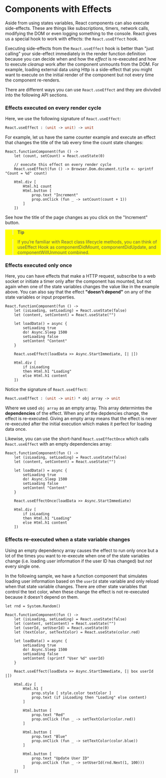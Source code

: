 # Components with Effects

Aside from using states variables, React components can also execute side-effects. These are things like subscriptions, timers, network calls, modifying the DOM or even logging something to the console. React gives us a special hook to work with effects: the `React.useEffect` hook.

Executing side-effects from the `React.useEffect` hook is better than "just calling" your side-effect immediately in the render function definition because you can decide when and how the *effect* is re-executed and how to execute *cleanup* work after the component unmounts from the DOM. For example, loading external data using Http is a side-effect that you might want to execute on the initial render of the component but not every time the component re-renders.

There are different ways you can use `React.useEffect` and they are divivded into the following API sections.

### Effects executed on every render cycle

Here, we use the following signature of `React.useEffect`:
```fsharp
React.useEffect : (unit -> unit) -> unit
```
For example, let us have the same counter example and execute an effect that changes the title of the tab every time the count state changes:
```fsharp:effectful-tab-counter
React.functionComponent(fun () ->
    let (count, setCount) = React.useState(0)

    // execute this effect on every render cycle
    React.useEffect(fun () -> Browser.Dom.document.title <- sprintf "Count = %d" count)

    Html.div [
        Html.h1 count
        Html.button [
            prop.text "Increment"
            prop.onClick (fun _ -> setCount(count + 1))
        ]
    ])
```

See how the title of the page changes as you click on the "Increment" button.

<div style="background-color:yellow">

> **Tip**

> If you’re familiar with React class lifecycle methods, you can think of useEffect Hook as componentDidMount, componentDidUpdate, and componentWillUnmount combined.

</div>

### Effects executed only once

Here, you can have effects that make a HTTP request, subscribe to a web socket or initiate a timer only after the component has mounted, but not again when one of the state variables changes the value like in the example above. You can also say that the effect **"doesn't depend"** on any of the state variables or input properties.

```fsharp:effectful-async
React.functionComponent(fun () ->
    let (isLoading, setLoading) = React.useState(false)
    let (content, setContent) = React.useState("")

    let loadData() = async {
        setLoading true
        do! Async.Sleep 1500
        setLoading false
        setContent "Content"
    }

    React.useEffect(loadData >> Async.StartImmediate, [| |])

    Html.div [
        if isLoading
        then Html.h1 "Loading"
        else Html.h1 content
    ])
```
Notice the signature of `React.useEffect`:
```fsharp
React.useEffect : (unit -> unit) * obj array -> unit
```
Where we used `obj array` as an empty array. This array determintes the **dependencies** of the effect. When any of the depdencies change, the effect is re-executed. Giving an empty array means that the effect is never re-executed after the initial execution which makes it perfect for loading data once.

Likewise, you can use the short-hand `React.useEffectOnce` which calls `React.useEffect` with an empty dependencies array:
```fsharp:effectful-async-once
React.functionComponent(fun () ->
    let (isLoading, setLoading) = React.useState(false)
    let (content, setContent) = React.useState("")

    let loadData() = async {
        setLoading true
        do! Async.Sleep 1500
        setLoading false
        setContent "Content"
    }

    React.useEffectOnce(loadData >> Async.StartImmediate)

    Html.div [
        if isLoading
        then Html.h1 "Loading"
        else Html.h1 content
    ])
```

### Effects re-executed when a state variable changes

Using an empty dependency array causes the effect to run only once but a lot of the times you want to re-execute when one of the state variables change (i.e. loading user information if the user ID has changed) but *not* every single one.

In the following sample, we have a function component that simulates loading user information based on the `userId` state variable and only reload when that state variable changes. There are other state variables that control the text color, when these change the effect is not re-executed because it doesn't depend on them.

```fsharp:effectful-user-id
let rnd = System.Random()

React.functionComponent(fun () ->
    let (isLoading, setLoading) = React.useState(false)
    let (content, setContent) = React.useState("")
    let (userId, setUserId) = React.useState(0)
    let (textColor, setTextColor) = React.useState(color.red)

    let loadData() = async {
        setLoading true
        do! Async.Sleep 1500
        setLoading false
        setContent (sprintf "User %d" userId)
    }

    React.useEffect(loadData >> Async.StartImmediate, [| box userId |])

    Html.div [
        Html.h1 [
            prop.style [ style.color textColor ]
            prop.text (if isLoading then "Loading" else content)
        ]

        Html.button [
            prop.text "Red"
            prop.onClick (fun _ -> setTextColor(color.red))
        ]

        Html.button [
            prop.text "Blue"
            prop.onClick (fun _ -> setTextColor(color.blue))
        ]

        Html.button [
            prop.text "Update User ID"
            prop.onClick (fun _ -> setUserId(rnd.Next(1, 100)))
        ]
    ])
```